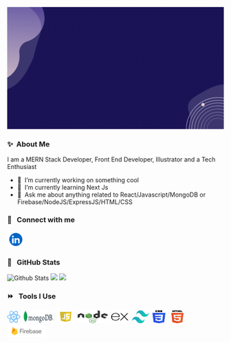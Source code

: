 <img src="https://github.com/EjuMir/EjuMir/blob/main/Hello%20There%20!%20Welcome%20to%20my%20Geek%20World!.gif" alt="intro">

### ✨&nbsp; About Me
I am a MERN Stack Developer, Front End Developer, Illustrator and a Tech Enthusiast 
- 🔭 &nbsp;I’m currently working on something cool
- 🌱 &nbsp;I’m currently learning Next Js
- 💬 &nbsp;Ask me about anything related to React/Javascript/MongoDB or Firebase/NodeJS/ExpressJS/HTML/CSS

### 🔗 &nbsp; Connect with me
<a href="https://linkedin.com/in/mir-eju" target="blank"><img align="center" src="https://raw.githubusercontent.com/EjuMir/EjuMir/main/linkedin-logo-linkedin-logo-transparent-linkedin-icon-transparent-free-free-png.webp" alt="gautamkrishnar" height="40" width="40" /></a>

### 📕 &nbsp; GitHub Stats 
![Github Stats](https://github-readme-stats.vercel.app/api?username=EjuMir&bg_color=30,000435,000000&title_color=fff&text_color=fff)
![](https://raw.githubusercontent.com/EjuMir/github-stats-transparent/output/generated/overview.svg)
![](https://raw.githubusercontent.com/EjuMir/github-stats-transparent/output/generated/languages.svg)

### ⏩ &nbsp; Tools I Use
<p align='left'>
  <img style="margin-right: 4px;" src="https://raw.githubusercontent.com/EjuMir/EjuMir/main/Icons/react_logo-512.webp" alt="React" width="30" height="30">
  <img style="margin-right: 4px;" src="https://github.com/EjuMir/EjuMir/blob/main/Icons/MongoDB_Logo.svg.png" alt="MongoDB" width="70" height="30">
  <img style="margin-right: 4px;" src="https://raw.githubusercontent.com/EjuMir/EjuMir/main/Icons/javascript-logo-javascript-icon-transparent-free-png.webp" alt="JavaScript" width="40" height="30">
  <img style="margin-right: 4px;" src="https://github.com/EjuMir/EjuMir/blob/main/Icons/1280px-Node.js_logo.svg.png" alt="Node Js" width="70" height="30">
  <img style="margin-right: 4px;" src="https://raw.githubusercontent.com/EjuMir/EjuMir/main/Icons/expressjs_logo_icon_169185.webp" alt="ExpressJs" width="40" height="30">
  <img style="margin-right: 4px;" src="https://github.com/EjuMir/EjuMir/blob/main/Icons/tailwind-css-logo-5AD4175897-seeklogo.com.png" alt="Tailwind CSS" width="40" height="30">
  <img style="margin-right: 4px;" src="https://github.com/EjuMir/EjuMir/blob/main/Icons/css-logo.png" alt="CSS" width="30" height="30">
  <img style="margin-right: 4px;" src="https://github.com/EjuMir/EjuMir/blob/main/Icons/HTML5_logo_and_wordmark.svg.png" alt="CSS" width="40" height="30">
  <img style="margin-right: 4px;" src="https://github.com/EjuMir/EjuMir/blob/main/Icons/Firebase_Logo.png" alt="Firebase" width="90" height="30">
</p>

